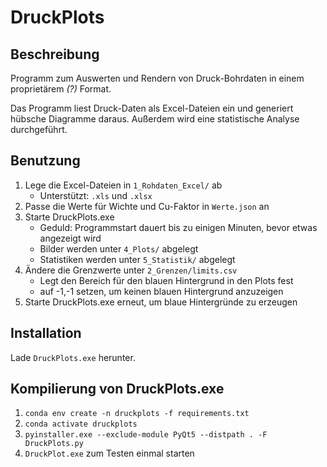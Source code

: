# DruckPlots

## Beschreibung

Programm zum Auswerten und Rendern von Druck-Bohrdaten in einem proprietärem _(?)_ Format.

Das Programm liest Druck-Daten als Excel-Dateien ein und generiert hübsche Diagramme daraus.
Außerdem wird eine statistische Analyse durchgeführt.

## Benutzung

1. Lege die Excel-Dateien in `1_Rohdaten_Excel/` ab
   * Unterstützt: `.xls` und `.xlsx`
2. Passe die Werte für Wichte und Cu-Faktor in `Werte.json` an
3. Starte DruckPlots.exe
    * Geduld: Programmstart dauert bis zu einigen Minuten, bevor etwas angezeigt wird
    * Bilder werden unter `4_Plots/` abgelegt
    * Statistiken werden unter `5_Statistik/` abgelegt
4. Ändere die Grenzwerte unter `2_Grenzen/limits.csv`
   * Legt den Bereich für den blauen Hintergrund in den Plots fest
   * auf -1,-1 setzen, um keinen blauen Hintergrund anzuzeigen 
5. Starte DruckPlots.exe erneut, um blaue Hintergründe zu erzeugen

## Installation

Lade `DruckPlots.exe` herunter.

## Kompilierung von DruckPlots.exe

1. `conda env create -n druckplots -f requirements.txt`
2. `conda activate druckplots`
3. `pyinstaller.exe --exclude-module PyQt5 --distpath . -F DruckPlots.py`
4. `DruckPlot.exe` zum Testen einmal starten
